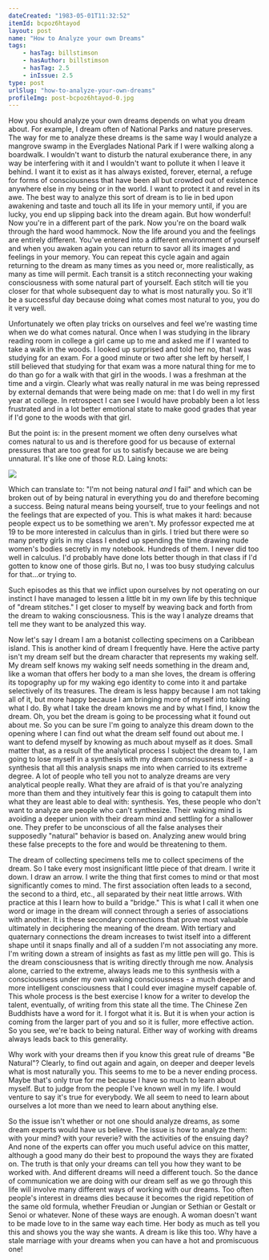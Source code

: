 ```yaml
---
dateCreated: "1983-05-01T11:32:52"
itemId: bcpoz6htayod
layout: post
name: "How to Analyze your own Dreams"
tags:
    - hasTag: billstimson
    - hasAuthor: billstimson
    - hasTag: 2.5
    - inIssue: 2.5
type: post
urlSlug: "how-to-analyze-your-own-dreams"
profileImg: post-bcpoz6htayod-0.jpg
---
```


How you should analyze your own dreams depends on what you dream about. For example, I dream often of National Parks and nature preserves. The way for me to analyze these dreams is the same way I would analyze a mangrove swamp in the Everglades National Park if I were walking along a boardwalk. I wouldn't want to disturb the natural exuberance there, in any way be interfering with it and I wouldn't want to pollute it when I leave it behind. I want it to exist as it has always existed, forever, eternal, a refuge for forms of consciousness that have been all but crowded out of existence anywhere else in my being or in the world. I want to protect it and revel in its awe. The best way to analyze this sort of dream is to lie in bed upon awakening and taste and touch all its life in your memory until, if you are lucky, you end up slipping back into the dream again. But how wonderful! Now you're in a different part of the park. Now you're on the board walk through the hard wood hammock. Now the life around you and the feelings are entirely different. You've entered into a different environment of yourself and when you awaken again you can return to savor all its images and feelings in your memory. You can repeat this cycle again and again returning to the dream as many times as you need or, more realistically, as many as time will permit. Each transit is a stitch reconnecting your waking consciousness with some natural part of yourself. Each stitch will tie you closer for that whole subsequent day to what is most naturally you. So it'll be a successful day because doing what comes most natural to you, you do it very well.

Unfortunately we often play tricks on ourselves and feel we're wasting time when we do what comes natural. Once when I was studying in the library reading room in college a girl came up to me and asked me if I wanted to take a walk in the woods. I looked up surprised and told her no, that I was studying for an exam. For a good minute or two after she left by herself, I still believed that studying for that exam was a more natural thing for me to do than go for a walk with that girl in the woods. I was a freshman at the time and a virgin. Clearly what was really natural in me was being repressed by external demands that were being made on me: that I do well in my first year at college. In retrospect I can see I would have probably been a lot less frustrated and in a lot better emotional state to make good grades that year if I'd gone to the woods with that girl.

But the point is: in the present moment we often deny ourselves what comes natural to us and is therefore good for us because of external pressures that are too great for us to satisfy because we are being unnatural. It's like one of those R.D. Laing knots:

![](../images/post-bcpoz6htayod-0.jpg)

Which can translate to: "I'm not being natural _and_ I fail" and which can be broken out of by being natural in everything you do and therefore becoming a success. Being natural means being yourself, true to your feelings and not the feelings that are expected of you. This is what makes it hard: because people expect us to be something we aren't. My professor expected me at 19 to be more interested in calculus than in girls. I tried but there were so many pretty girls in my class I ended up spending the time drawing nude women's bodies secretly in my notebook. Hundreds of them. I never did too well in calculus. I'd probably have done lots better though in that class if I'd gotten to know one of those girls. But no, I was too busy studying calculus for that...or trying to.

Such episodes as this that we inflict upon ourselves by not operating on our instinct I have managed to lessen a little bit in my own life by this technique of "dream stitches." I get closer to myself by weaving back and forth from the dream to waking consciousness. This is the way I analyze dreams that tell me they want to be analyzed this way.

Now let's say I dream I am a botanist collecting specimens on a Caribbean island. This is another kind of dream I frequently have. Here the active party isn't my dream self but the dream character that represents my waking self. My dream self knows my waking self needs something in the dream and, like a woman that offers her body to a man she loves, the dream is offering its topography up for my waking ego identity to come into it and partake selectively of its treasures. The dream is less happy because I am not taking all of it, but more happy because I am bringing more of myself into taking what I do. By what I take the dream knows me and by what I find, I know the dream. Oh, you bet the dream is going to be processing what it found out about me. So you can be sure I'm going to analyze this dream down to the opening where I can find out what the dream self found out about me. I want to defend myself by knowing as much about myself as it does. Small matter that, as a result of the analytical process I subject the dream to, I am going to lose myself in a synthesis with my dream consciousness itself - a synthesis that all this analysis snaps me into when carried to its extreme degree. A lot of people who tell you not to analyze dreams are very analytical people really. What they are afraid of is that you're analyzing more than them and they intuitively fear this is going to catapult them into what they are least able to deal with: synthesis. Yes, these people who don't want to analyze are people who can't synthesize. Their waking mind is avoiding a deeper union with their dream mind and settling for a shallower one. They prefer to be unconscious of all the false analyses their supposedly "natural" behavior is based on. Analyzing anew would bring these false precepts to the fore and would be threatening to them.

The dream of collecting specimens tells me to collect specimens of the dream. So I take every most insignificant little piece of that dream. I write it down. I draw an arrow. I write the thing that first comes to mind or that most significantly comes to mind. The first association often leads to a second, the second to a third, etc., all separated by their neat little arrows. With practice at this I learn how to build a "bridge." This is what I call it when one word or image in the dream will connect through a series of associations with another. It is these secondary connections that prove most valuable ultimately in deciphering the meaning of the dream. With tertiary and quaternary connections the dream increases to twist itself into a different shape until it snaps finally and all of a sudden I'm not associating any more. I'm writing down a stream of insights as fast as my little pen will go. This is the dream consciousness that is writing directly through me now. Analysis alone, carried to the extreme, always leads me to this synthesis with a consciousness under my own waking consciousness - a much deeper and more intelligent consciousness that I could ever imagine myself capable of. This whole process is the best exercise I know for a writer to develop the talent, eventually, of writing from this state all the time. The Chinese Zen Buddhists have a word for it. I forgot what it is. But it is when your action is coming from the larger part of you and so it is fuller, more effective action. So you see, we're back to being natural. Either way of working with dreams always leads back to this generality.

Why work with your dreams then if you know this great rule of dreams "Be Natural"? Clearly, to find out again and again, on deeper and deeper levels what is most naturally you. This seems to me to be a never ending process. Maybe that's only true for me because I have so much to learn about myself. But to judge from the people I've known well in my life. I would venture to say it's true for everybody. We all seem to need to learn about ourselves a lot more than we need to learn about anything else.

So the issue isn't whether or not one should analyze dreams, as some dream experts would have us believe. The issue is how to analyze them: with your mind? with your reverie? with the activities of the ensuing day? And none of the experts can offer you much useful advice on this matter, although a good many do their best to propound the ways they are fixated on. The truth is that only your dreams can tell you how they want to be worked with. And different dreams will need a different touch. So the dance of communication we are doing with our dream self as we go through this life will involve many different ways of working with our dreams. Too often people's interest in dreams dies because it becomes the rigid repetition of the same old formula, whether Freudian or Jungian or Sethian or Gestalt or Senoi or whatever. None of these ways are enough. A woman doesn't want to be made love to in the same way each time. Her body as much as tell you this and shows you the way she wants. A dream is like this too. Why have a stale marriage with your dreams when you can have a hot and promiscuous one!
